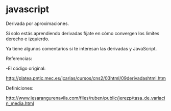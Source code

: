 # javascript

Derivada por aproximaciones.

Si solo estás aprendiendo derivadas fíjate en cómo convergen los límites derecho e izquierdo. 

Ya tiene algunos comentarios si te interesan las derivadas y JavaScript.

Referencias:

-El código original:

http://platea.pntic.mec.es/jcarias/cursos/cns2/03html/09derivadashtml.htm

Definiciones:

http://www.iesarangurenavila.com/files/ruben/public/jerezp/tasa_de_variacin_media.html
